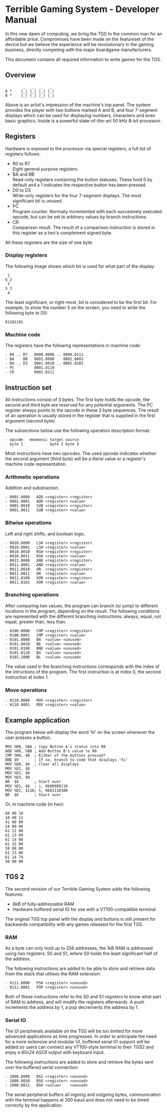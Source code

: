 # Terrible Gaming System - Developer Manual
In this new dawn of computing, we bring the TGS to the common man for an
affordable price. Compromises have been made on the featureset of the device
but we believe the experience will be revolutionary in the gaming business,
directly competing with the major boardgame manufacturers.

This document contains all required information to write games for the TGS.

## Overview

            _   _   _   _
    A *    |_| |_| |_| |_|
    B *    |_| |_| |_| |_| 

Above is an artist's impression of the machine's top panel. The system provides
the player with two buttons marked A and B, and four 7-segment displays which
can be used for displaying numbers, characters and even basic graphics. Inside
is a powerful state-of-the-art 50 kHz 8-bit processor.

## Registers
Hardware is exposed to the processor via special registers, a full list of
registers follows:

   - R0 to R7  
       Eight general purpose registers.
   - BA and BB  
       Read-only registers containing the button statuses. These hold 0 by default and a
       1 indicates the respective button has been pressed.
   - D0 to D3  
       Write-only registers for the four 7-segment displays. The most
       significant bit is unused.
   - PC  
       Program counter. Normally incremented with each succesively executed
       opcode, but can be set to arbitrary values by branch instructions.
   - CR  
       Comparison result. The result of a comparison instruction is stored in
       this register as a two's complement signed byte.

All these registers are the size of one byte.

### Display registers
The following image shows which bit is used for what part of the display:

     1
    6 2
     7
    5 3
     4

The least significant, or right-most, bit is considered to be the first bit.
For example, to show the number 5 on the screen, you need to write the
following byte to D0:

    01101101

### Machine code
The registers have the following representations in machine code:

    - R0 .. R7   0000.0000 .. 0000.0111
    - BA    BB   0001.0000    0001.0001
    - D0 .. D3   0001.0010 .. 0001.0101
    - PC         0001.0110
    - CR         0001.0111

## Instruction set
All instructions consist of 3 bytes. The first byte holds the opcode, the
second and third byte are reserved for any potential arguments. The PC register
always points to the opcode in these 3 byte sequences. The result of an
operation is usually stored in the register that is supplied in the first
argument (second byte).

The subsections below use the following operation description format:

    - opcode   mnemonic target source
      byte 1            byte 2 byte 3

Most instructions have two opcodes. The used opcode indicates whether the
second argument (third byte) will be a literal value or a register's machine
code representation.

### Arithmetic operations
Addition and substraction.

    - 0001.0000   ADD <register> <register>
    - 0001.0001   ADD <register> <value>
    - 0001.0010   SUB <register> <register>
    - 0001.0011   SUB <register> <value>

### Bitwise operations
Left and right shifts, and boolean logic.

    - 0010.0000   LSH <register> <register>
    - 0010.0001   LSH <register> <value>
    - 0010.0010   RSH <register> <register>
    - 0010.0011   RSH <register> <value>
    - 0011.0000   AND <register> <register>
    - 0011.0001   AND <register> <value>
    - 0011.0010   OR  <register> <register>
    - 0011.0011   OR  <register> <value>
    - 0011.0100   XOR <register> <register>
    - 0011.0101   XOR <register> <value>
 
 ### Branching operations
 After comparing two values, the program can branch (or jump) to different
 locations in the program, depending on the result. The following conditions
 are represented with the different branching instructions: always, equal,
 not equal, greater than, less than.

    - 0100.0000   CMP <register> <register>
    - 0100.0001   CMP <register> <value>
    - 0101.0000   BR  <value> <unused>
    - 0101.0010   BE  <value> <unused>
    - 0101.0100   BNE <value> <unused>
    - 0101.0110   BG  <value> <unused>
    - 0101.1000   BL  <value> <unused>

The value used in the branching instructions corresponds with the index of the
intructions of the program. The first instruction is at index 0, the second
instruction at index 1.
 
### Move operations

    - 0110.0000   MOV <register> <register>
    - 0110.0001   MOV <register> <value>
 
## Example application
The program below will display the word 'hi' on the screen whenever the user
presses a button.

    MOV %R0, %BA ; Copy Button A's status into R0
    ADD %R0, %BB ; Add Button B's value to R0
    CMP %R0, $0  ; Either of the buttons pressed?
    BNE $9       ; If so, branch to code that displays 'hi'
    MOV %D0, $0  ; Clear all displays
    MOV %D1, $0
    MOV %D2, $0
    MOV %D3, $0
    BR  $0       ; Start over
    MOV %D1, $6  ; i, 0b00000110
    MOV %D2, $116; h, 0b01110100
    BR  $0       ; Start over
 
Or, in machine code (in hex):

    60 00 10
    10 00 11
    41 00 00 
    54 09 00
    61 12 00
    61 13 00
    61 14 00
    61 15 00
    50 00 00
    61 13 06
    61 14 74
    50 00 00

## TGS 2
The second revision of our Terrible Gaming System adds the following features:

   - 8kB of fully-addressable RAM
   - Hardware buffered serial IO for use with a VT100-compatible terminal
 
The original TGS top panel with the display and buttons is still present for
backwards compatibility with any games released for the first TGS.

### RAM
As a byte can only hold up to 256 addresses, the 1kB RAM is addressed using two
registers: S0 and S1, where S0 holds the least significant half of the address.

The following instructions are added to be able to store and retrieve data from
the stack that utilises the RAM extension:

    - 0111.0000   PSH <register> <unused>
    - 0111.0001   POP <register> <unused>

Both of these instructions refer to the S0 and S1 registers to know what part
of RAM to address, and will modify the registers afterwards. A push increments
the address by 1, a pop decrements the address by 1.

### Serial IO
The UI peripherals available on the TGS will be too limited for more advanced
applications as time progresses. In order to anticipate the need for a more
extensive and modular UI, buffered serial IO support will be added so users
can connect any VT100-style terminal to their TGS2 and enjoy a 80x24 ASCII
output with keyboard input.

The following instructions are added to store and retrieve the bytes sent over
the buffered serial connection:

    - 1000.0000   BSI <register> <unused>
    - 1000.0010   BSO <register> <unused>
    - 1000.0011   BSO <value>    <unused>

The serial peripheral buffers all ingoing and outgoing bytes, communication
with the terminal happens at 300 baud and does not need to be timed correctly
by the application.
